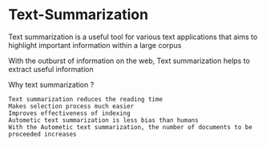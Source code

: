 # Text-Summarization


Text summarization is a useful tool for various text applications that aims to highlight important information within a large corpus </br>

With the outburst of information on the web, Text summarization helps to extract useful information</br>

Why text summarization ?</br>

    Text summarization reduces the reading time
    Makes selection process much easier
    Improves effectiveness of indexing
    Autometic text summarization is less bias than humans
    With the Autometic text summarization, the number of documents to be proceeded increases

